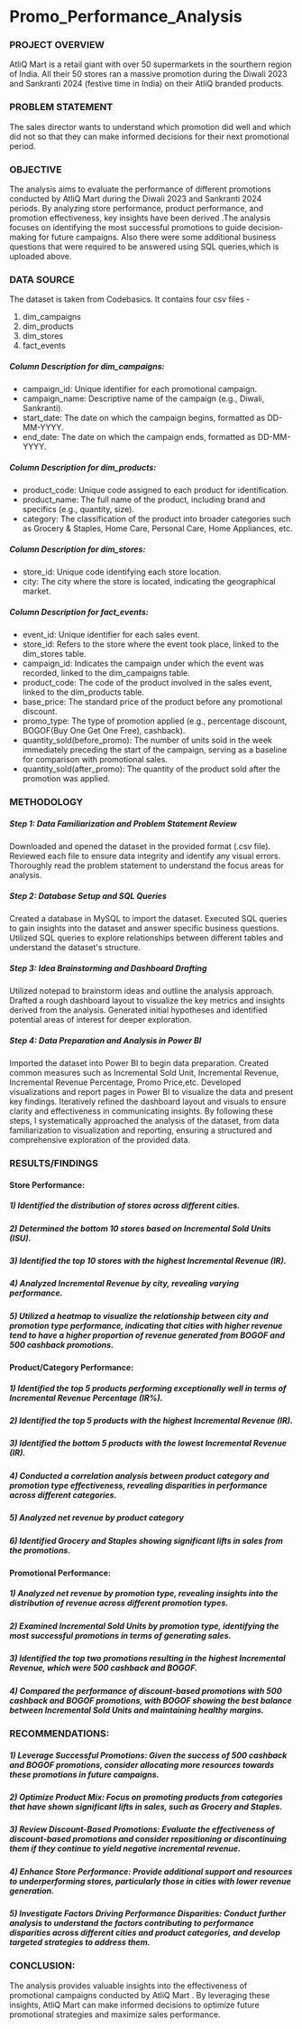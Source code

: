 # Promo_Performance_Analysis
### PROJECT OVERVIEW
AtliQ Mart is a retail giant with over 50 supermarkets in the sourthern region of India. All their 50 stores ran a massive promotion during the Diwali 2023 and Sankranti 2024 (festive time in India) on their AtliQ  branded products. 

### PROBLEM STATEMENT
The sales director wants to understand which promotion did well and which did not so that they can make informed decisions for their next promotional period.

### OBJECTIVE
The analysis aims to evaluate the performance of different promotions  conducted by AtliQ Mart during the Diwali 2023 and Sankranti 2024 periods. By analyzing store performance, product 
performance, and promotion effectiveness, key insights have been derived .The analysis focuses on identifying the most successful promotions to guide decision-making for future campaigns.
Also there were some additional business questions that were required to be answered using SQL queries,which is uploaded above. 

### DATA SOURCE
The dataset is taken from Codebasics. It contains four csv files -
1. dim_campaigns
2. dim_products
3. dim_stores
4. fact_events
##### Column Description for dim_campaigns:
- campaign_id: Unique identifier for each promotional campaign.
- campaign_name: Descriptive name of the campaign (e.g., Diwali, Sankranti).
- start_date: The date on which the campaign begins, formatted as DD-MM-YYYY.
- end_date: The date on which the campaign ends, formatted as DD-MM-YYYY.
##### Column Description for dim_products:
- product_code: Unique code assigned to each product for identification.
- product_name: The full name of the product, including brand and specifics (e.g., quantity, size).
- category: The classification of the product into broader categories such as Grocery & Staples, Home Care, Personal Care, Home Appliances, etc.
##### Column Description for dim_stores:
- store_id: Unique code identifying each store location.
- city: The city where the store is located, indicating the geographical market.
##### Column Description for fact_events:
- event_id: Unique identifier for each sales event.
- store_id: Refers to the store where the event took place, linked to the dim_stores table.
- campaign_id: Indicates the campaign under which the event was recorded, linked to the dim_campaigns table.
- product_code: The code of the product involved in the sales event, linked to the dim_products table.
- base_price: The standard price of the product before any promotional discount.
- promo_type: The type of promotion applied (e.g., percentage discount, BOGOF(Buy One Get One Free), cashback).
- quantity_sold(before_promo): The number of units sold in the week immediately preceding the start of the campaign, serving as a baseline for comparison with promotional sales.
- quantity_sold(after_promo): The quantity of the product sold after the promotion was applied.
   

### METHODOLOGY
##### Step 1: Data Familiarization and Problem Statement Review

Downloaded and opened the dataset in the provided format (.csv file).
Reviewed each file to ensure data integrity and identify any visual errors.
Thoroughly read the problem statement to understand the focus areas for analysis.
##### Step 2: Database Setup and SQL Queries

Created a database in MySQL to import the dataset.
Executed SQL queries to gain insights into the dataset and answer specific business questions.
Utilized SQL queries to explore relationships between different tables and understand the dataset's structure.
##### Step 3: Idea Brainstorming and Dashboard Drafting

Utilized notepad to brainstorm ideas and outline the analysis approach.
Drafted a rough dashboard layout to visualize the key metrics and insights derived from the analysis.
Generated initial hypotheses and identified potential areas of interest for deeper exploration.
##### Step 4: Data Preparation and Analysis in Power BI

Imported the dataset into Power BI to begin data preparation.
Created common measures such as Incremental Sold Unit, Incremental Revenue, Incremental Revenue Percentage, Promo Price,etc.
Developed visualizations and report pages in Power BI to visualize the data and present key findings.
Iteratively refined the dashboard layout and visuals to ensure clarity and effectiveness in communicating insights.
By following these steps, I systematically approached the analysis of the dataset, from data familiarization to visualization and reporting, ensuring a structured and comprehensive exploration of the provided data.
### RESULTS/FINDINGS
#### Store Performance:

##### 1) Identified the distribution of stores across different cities.
##### 2) Determined the bottom 10 stores based on Incremental Sold Units (ISU).
##### 3) Identified the top 10 stores with the highest Incremental Revenue (IR).
##### 4) Analyzed Incremental Revenue by city, revealing varying performance.
##### 5) Utilized a heatmap to visualize the relationship between city and promotion type performance, indicating that cities with higher revenue tend to have a higher proportion of revenue generated from BOGOF and 500 cashback promotions.
#### Product/Category Performance:

##### 1) Identified the top 5 products performing exceptionally well in terms of Incremental Revenue Percentage (IR%).
##### 2) Identified the top 5 products with the highest Incremental Revenue (IR).
##### 3) Identified the bottom 5 products with the lowest Incremental Revenue (IR).
##### 4) Conducted a correlation analysis between product category and promotion type effectiveness, revealing disparities in performance across different categories.
##### 5) Analyzed net revenue by product category  
##### 6) Identified Grocery and Staples showing significant lifts in sales from the promotions.
#### Promotional Performance:

##### 1) Analyzed net revenue by promotion type, revealing insights into the distribution of revenue across different promotion types.
##### 2) Examined Incremental Sold Units by promotion type, identifying the most successful promotions in terms of generating sales.
##### 3) Identified the top two promotions resulting in the highest Incremental Revenue, which were 500 cashback and BOGOF.
##### 4) Compared the performance of discount-based promotions with 500 cashback and BOGOF promotions, with BOGOF showing the best balance between Incremental Sold Units and maintaining healthy margins.

### RECOMMENDATIONS:

##### 1) Leverage Successful Promotions: Given the success of 500 cashback and BOGOF promotions, consider allocating more resources towards these promotions in future campaigns.
##### 2) Optimize Product Mix: Focus on promoting products from categories that have shown significant lifts in sales, such as Grocery and Staples.
##### 3) Review Discount-Based Promotions: Evaluate the effectiveness of discount-based promotions and consider repositioning or discontinuing them if they continue to yield negative incremental revenue.
##### 4) Enhance Store Performance: Provide additional support and resources to underperforming stores, particularly those in cities with lower revenue generation.
##### 5) Investigate Factors Driving Performance Disparities: Conduct further analysis to understand the factors contributing to performance disparities across different cities and product categories, and develop targeted strategies to address them.

### CONCLUSION:
The analysis provides valuable insights into the effectiveness of promotional campaigns conducted by AtliQ Mart . By leveraging these insights, AtliQ Mart can make informed decisions to optimize future promotional strategies and maximize sales performance.


